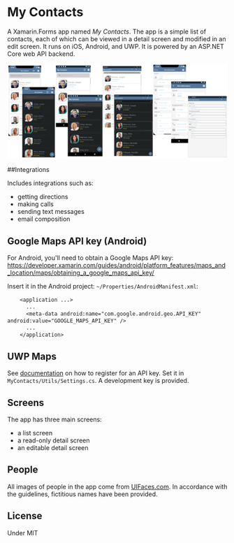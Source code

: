 # My Contacts

A Xamarin.Forms app named *My Contacts*. The app is a simple list of contacts, each of which can be viewed in a detail screen and modified in an edit screen. It runs on iOS, Android, and UWP. It is powered by an ASP.NET Core web API backend.

![Screenshots of My Contact app](/art/mycontacts.png)
    
##Integrations

Includes integrations such as:
* getting directions
* making calls
* sending text messages
* email composition


## Google Maps API key (Android)
For Android, you'll need to obtain a Google Maps API key:
https://developer.xamarin.com/guides/android/platform_features/maps_and_location/maps/obtaining_a_google_maps_api_key/

Insert it in the Android project: `~/Properties/AndroidManifest.xml`:

```
    <application ...>
      ...
      <meta-data android:name="com.google.android.geo.API_KEY" android:value="GOOGLE_MAPS_API_KEY" />
      ...
    </application>
```

## UWP Maps

See [documentation](https://docs.microsoft.com/bingmaps/getting-started/bing-maps-dev-center-help/getting-a-bing-maps-key) on how to register for an API key. Set it in `MyContacts/Utils/Settings.cs`. A development key is provided.


## Screens



The app has three main screens:
* a list screen
* a read-only detail screen
* an editable detail screen

## People

All images of people in the app come from [UIFaces.com](http://uifaces.com/authorized). In accordance with the guidelines, fictitious names have been provided. 


## License
Under MIT
